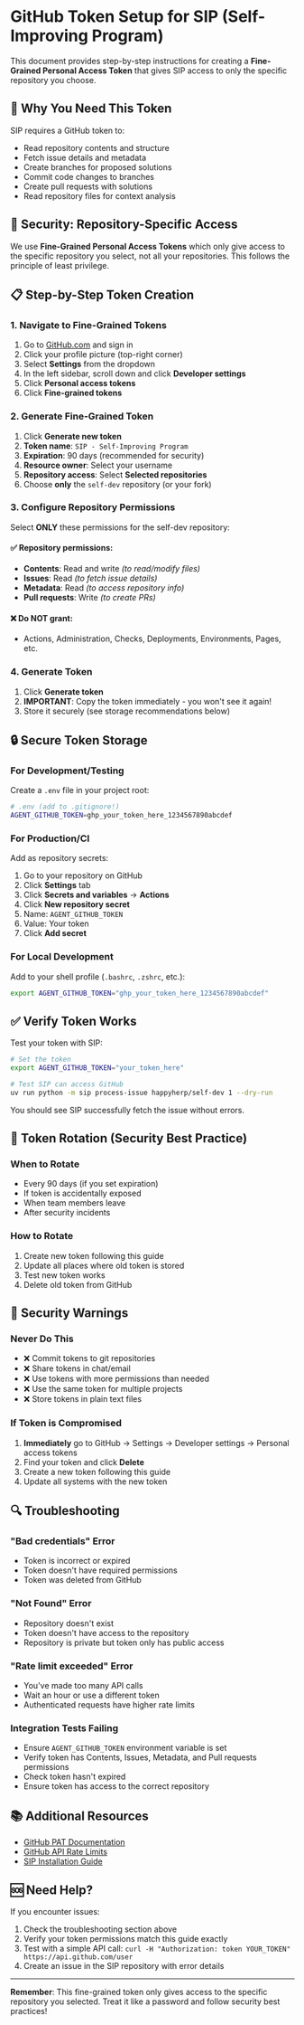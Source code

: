 # GitHub Token Setup for SIP (Self-Improving Program)

This document provides step-by-step instructions for creating a **Fine-Grained Personal Access Token** that gives SIP access to only the specific repository you choose.

## 🎯 **Why You Need This Token**

SIP requires a GitHub token to:
- Read repository contents and structure
- Fetch issue details and metadata
- Create branches for proposed solutions
- Commit code changes to branches
- Create pull requests with solutions
- Read repository files for context analysis

## 🔐 **Security: Repository-Specific Access**

We use **Fine-Grained Personal Access Tokens** which only give access to the specific repository you select, not all your repositories. This follows the principle of least privilege.

## 📋 **Step-by-Step Token Creation**

### 1. Navigate to Fine-Grained Tokens
1. Go to [GitHub.com](https://github.com) and sign in
2. Click your profile picture (top-right corner)
3. Select **Settings** from the dropdown
4. In the left sidebar, scroll down and click **Developer settings**
5. Click **Personal access tokens**
6. Click **Fine-grained tokens**

### 2. Generate Fine-Grained Token
1. Click **Generate new token**
2. **Token name**: `SIP - Self-Improving Program`
3. **Expiration**: 90 days (recommended for security)
4. **Resource owner**: Select your username
5. **Repository access**: Select **Selected repositories**
6. Choose **only** the `self-dev` repository (or your fork)

### 3. Configure Repository Permissions
Select **ONLY** these permissions for the self-dev repository:

#### ✅ **Repository permissions:**
- **Contents**: Read and write *(to read/modify files)*
- **Issues**: Read *(to fetch issue details)*
- **Metadata**: Read *(to access repository info)*
- **Pull requests**: Write *(to create PRs)*

#### ❌ **Do NOT grant:**
- Actions, Administration, Checks, Deployments, Environments, Pages, etc.

### 4. Generate Token
1. Click **Generate token**
2. **IMPORTANT**: Copy the token immediately - you won't see it again!
3. Store it securely (see storage recommendations below)

## 🔒 **Secure Token Storage**

### **For Development/Testing**
Create a `.env` file in your project root:
```bash
# .env (add to .gitignore!)
AGENT_GITHUB_TOKEN=ghp_your_token_here_1234567890abcdef
```

### **For Production/CI**
Add as repository secrets:
1. Go to your repository on GitHub
2. Click **Settings** tab
3. Click **Secrets and variables** → **Actions**
4. Click **New repository secret**
5. Name: `AGENT_GITHUB_TOKEN`
6. Value: Your token
7. Click **Add secret**

### **For Local Development**
Add to your shell profile (`.bashrc`, `.zshrc`, etc.):
```bash
export AGENT_GITHUB_TOKEN="ghp_your_token_here_1234567890abcdef"
```

## ✅ **Verify Token Works**

Test your token with SIP:

```bash
# Set the token
export AGENT_GITHUB_TOKEN="your_token_here"

# Test SIP can access GitHub
uv run python -m sip process-issue happyherp/self-dev 1 --dry-run
```

You should see SIP successfully fetch the issue without errors.

## 🔄 **Token Rotation (Security Best Practice)**

### **When to Rotate**
- Every 90 days (if you set expiration)
- If token is accidentally exposed
- When team members leave
- After security incidents

### **How to Rotate**
1. Create new token following this guide
2. Update all places where old token is stored
3. Test new token works
4. Delete old token from GitHub

## 🚨 **Security Warnings**

### **Never Do This**
- ❌ Commit tokens to git repositories
- ❌ Share tokens in chat/email
- ❌ Use tokens with more permissions than needed
- ❌ Use the same token for multiple projects
- ❌ Store tokens in plain text files

### **If Token is Compromised**
1. **Immediately** go to GitHub → Settings → Developer settings → Personal access tokens
2. Find your token and click **Delete**
3. Create a new token following this guide
4. Update all systems with the new token

## 🔍 **Troubleshooting**

### **"Bad credentials" Error**
- Token is incorrect or expired
- Token doesn't have required permissions
- Token was deleted from GitHub

### **"Not Found" Error**
- Repository doesn't exist
- Token doesn't have access to the repository
- Repository is private but token only has public access

### **"Rate limit exceeded" Error**
- You've made too many API calls
- Wait an hour or use a different token
- Authenticated requests have higher rate limits

### **Integration Tests Failing**
- Ensure `AGENT_GITHUB_TOKEN` environment variable is set
- Verify token has Contents, Issues, Metadata, and Pull requests permissions
- Check token hasn't expired
- Ensure token has access to the correct repository

## 📚 **Additional Resources**

- [GitHub PAT Documentation](https://docs.github.com/en/authentication/keeping-your-account-and-data-secure/creating-a-personal-access-token)
- [GitHub API Rate Limits](https://docs.github.com/en/rest/overview/resources-in-the-rest-api#rate-limiting)
- [SIP Installation Guide](./installation.md)

## 🆘 **Need Help?**

If you encounter issues:
1. Check the troubleshooting section above
2. Verify your token permissions match this guide exactly
3. Test with a simple API call: `curl -H "Authorization: token YOUR_TOKEN" https://api.github.com/user`
4. Create an issue in the SIP repository with error details

---

**Remember**: This fine-grained token only gives access to the specific repository you selected. Treat it like a password and follow security best practices!
